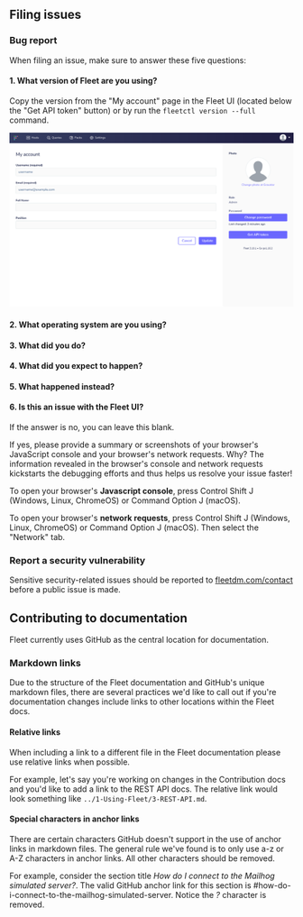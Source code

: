 ## Filing issues

### Bug report

When filing an issue, make sure to answer these five questions:

#### 1. What version of Fleet are you using? 

Copy the version from the "My account" page in the Fleet UI (located below the "Get API token" button) or by run the `fleetctl version --full` command.

![My account page](./docs/images/my-account-page.png)

#### 2. What operating system are you using?

#### 3. What did you do?

#### 4. What did you expect to happen?

#### 5. What happened instead?

#### 6. Is this an issue with the Fleet UI?

If the answer is no, you can leave this blank.

If yes, please provide a summary or screenshots of your browser's JavaScript console and your browser's network requests. Why? The information revealed in the browser's console and network requests kickstarts the debugging efforts and thus helps us resolve your issue faster!

To open your browser's **Javascript console**, press Control Shift J (Windows, Linux, ChromeOS) or Command Option J (macOS).

To open your browser's **network requests**, press Control Shift J (Windows, Linux, ChromeOS) or Command Option J (macOS). Then select the "Network" tab.


### Report a security vulnerability

Sensitive security-related issues should be reported to
[fleetdm.com/contact](https://fleetdm.com/contact) before a public issue is made.

## Contributing to documentation

Fleet currently uses GitHub as the central location for documentation.

### Markdown links

Due to the structure of the Fleet documentation and GitHub's unique markdown files, there are several practices we'd like to call out if you're documentation changes include links to other locations within the Fleet docs. 

#### Relative links

When including a link to a different file in the Fleet documentation please use relative links when possible. 

For example, let's say you're working on changes in the Contribution docs and you'd like to add a link to the REST API docs. The relative link would look something like `../1-Using-Fleet/3-REST-API.md`.

#### Special characters in anchor links

There are certain characters GitHub doesn't support in the use of anchor links in markdown files. The general rule we've found is to only use a-z or A-Z characters in anchor links. All other characters should be removed.

For example, consider the section title *How do I connect to the Mailhog simulated server?*. The valid GitHub anchor link for this section is #how-do-i-connect-to-the-mailhog-simulated-server. Notice the *?* character is removed.
